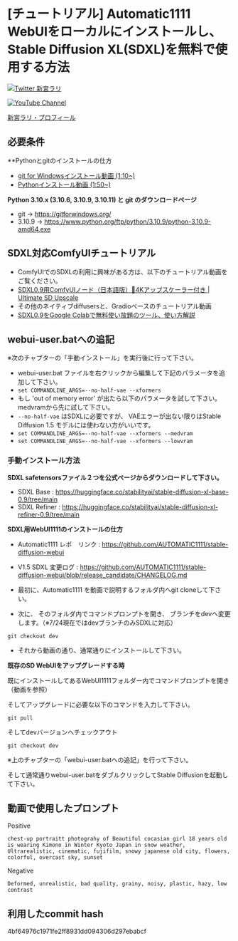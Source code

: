 # [チュートリアル] Automatic1111 WebUIをローカルにインストールし、Stable Diffusion XL(SDXL)を無料で使用する方法

[![Twitter 新宮ラリ](https://img.shields.io/badge/Twitter-Follow%20Me-1DA1F2?style=for-the-badge&logo=twitter&logoColor=white)](https://twitter.com/aisinguularity)

[![YouTube Channel](https://img.shields.io/badge/YouTube-新宮ラリのAIシンギュラリティー-C50C0C?style=for-the-badge&logo=youtube)](https://www.youtube.com/@aisinguularity) 

[新宮ラリ・プロフィール](https://www.beacons.ai/shingulari/) 

## 必要条件

**Pythonとgitのインストールの仕方
* [git for Windowsインストール動画 (1:10~)](https://youtu.be/nJCwnd3QFX0?t=70)
* [Pythonインストール動画 (1:50~)](https://youtu.be/nJCwnd3QFX0?t=110)


**Python 3.10.x (3.10.6, 3.10.9, 3.10.11) と git のダウンロードページ**
* git -> https://gitforwindows.org/
* 3.10.9 -> https://www.python.org/ftp/python/3.10.9/python-3.10.9-amd64.exe


## SDXL対応ComfyUIチュートリアル
* ComfyUIでのSDXLの利用に興味がある方は、以下のチュートリアル動画をご覧ください。
* [SDXL0.9用ComfyUIノード（日本語版）🥳4Kアップスケーラー付き | Ultimate SD Upscale](https://youtu.be/XFe2-q7ZGxE)
* その他のネイティブdiffusersと、Gradioベースのチュートリアル動画
* [SDXL0.9をGoogle Colabで無料使い放題のツール、使い方解説](https://youtu.be/MYqYFbJRae8)


## webui-user.batへの追記
※次のチャプターの「手動インストール」を実行後に行って下さい。

* webui-user.bat ファイルを右クリックから編集して下記のパラメータを追加して下さい。
* ```set COMMANDLINE_ARGS=--no-half-vae --xformers```
* もし 'out of memory error' が出たら以下のパラメータを試して下さい。medvramから先に試して下さい。
* ```--no-half-vae``` はSDXLに必要ですが、 VAEエラーが出ない限りはStable Diffusion 1.5 モデルには使わない方がいいです。
* ```set COMMANDLINE_ARGS=--no-half-vae --xformers --medvram```
* ```set COMMANDLINE_ARGS=--no-half-vae --xformers --lowvram```

### 手動インストール方法

**SDXL safetensorsファイル２つを公式ページからダウンロードして下さい。**
* SDXL Base : https://huggingface.co/stabilityai/stable-diffusion-xl-base-0.9/tree/main
* SDXL Refiner : https://huggingface.co/stabilityai/stable-diffusion-xl-refiner-0.9/tree/main

**SDXL用WebUI1111のインストールの仕方**

* Automatic1111 レポ　リンク : https://github.com/AUTOMATIC1111/stable-diffusion-webui
* V1.5 SDXL 変更ログ : https://github.com/AUTOMATIC1111/stable-diffusion-webui/blob/release_candidate/CHANGELOG.md

* 最初に、Automatic1111 を動画で説明するフォルダ内へgit cloneして下さい。

* 次に、 そのフォルダ内でコマンドプロンプトを開き、 ブランチをdevへ変更します。（※7/24現在ではdevブランチのみSDXLに対応）
```
git checkout dev
```

* それから動画の通り、通常通りにインストールして下さい。

**既存のSD WebUIをアップグレードする時**

既にインストールしてあるWebUI1111フォルダー内でコマンドプロンプトを開き（動画を参照）

そしてアップグレードに必要な以下のコマンドを入力して下さい。 

```
git pull
```

そしてdevバージョンへチェックアウト
```
git checkout dev
```
※上のチャプターの「webui-user.batへの追記」を行って下さい。

そして通常通りwebui-user.batをダブルクリックしてStable Diffusionを起動して下さい。


## 動画で使用したプロンプト

Positive
```
chest-up portraitt photograhy of Beautiful cocasian girl 18 years old is wearing Kimono in Winter Kyoto Japan in snow weather,
Ultrarealistic, cinematic, fujifilm, snowy japanese old city, flowers, colorful, overcast sky, sunset
```

Negative
```
Deformed, unrealistic, bad quality, grainy, noisy, plastic, hazy, low contrast
```

## 利用したcommit hash

4bf64976c1971fe2ff8931dd094306d297ebabcf
